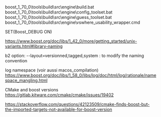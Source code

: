 boost_1_70_0\tools\build\src\engine\build.bat
boost_1_70_0\tools\build\src\engine\config_toolset.bat
boost_1_70_0\tools\build\src\engine\guess_toolset.bat
boost_1_70_0\tools\build\src\engine\vswhere_usability_wrapper.cmd

SET(Boost_DEBUG ON)

https://www.boost.org/doc/libs/1_42_0/more/getting_started/unix-variants.html#library-naming

b2 option: --layout=versionned,tagged,system : to modify the naming convention

log namespace (voir aussi macos_compilation)
https://www.boost.org/doc/libs/1_58_0/libs/log/doc/html/log/rationale/namespace_mangling.html

CMake and boost versions
https://gitlab.kitware.com/cmake/cmake/issues/19402

https://stackoverflow.com/questions/42123509/cmake-finds-boost-but-the-imported-targets-not-available-for-boost-version
